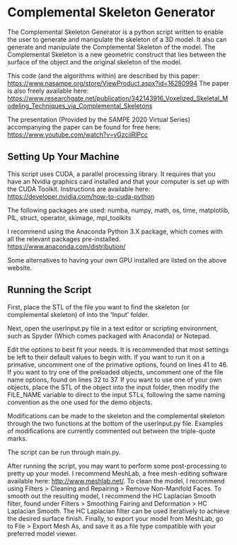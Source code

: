 # Complemental Skeleton Generator

The Complemental Skeleton Generator is a python script written to enable the user to generate and manipulate the skeleton of a 3D model.  It also can generate and manipulate the Complemental Skeleton of the model.  The Complemental Skeleton is a new geometric construct that lies between the surface of the object and the original skeleton of the model.

This code (and the algorithms within) are described by this paper: https://www.nasampe.org/store/ViewProduct.aspx?id=16280994
The paper is also freely available here: https://www.researchgate.net/publication/342143916_Voxelized_Skeletal_Modeling_Techniques_via_Complemental_Skeletons

The presentation (Provided by the SAMPE 2020 Virtual Series) accompanying the paper can be found for free here: https://www.youtube.com/watch?v=yGzciiRlPcc


## Setting Up Your Machine

This script uses CUDA, a parallel processing library.  It requires that you have an Nvidia graphics card installed and that your computer is set up with the CUDA Toolkit.  Instructions are available here: https://developer.nvidia.com/how-to-cuda-python

The following packages are used:
numba, numpy, math, os, time, matplotlib, PIL, struct, operator, skimage, mpl_toolkits

I recommend using the Anaconda Python 3.X package, which comes with all the relevant packages pre-installed.
https://www.anaconda.com/distribution/

Some alternatives to having your own GPU installed are listed on the above website.


## Running the Script

First, place the STL of the file you want to find the skeleton (or complemental skeleton) of into the 'Input' folder.

Next, open the userInput.py file in a text editor or scripting environment, such as Spyder (Which comes packaged with Anaconda) or Notepad.

Edit the options to best fit your needs.  It is recommended that most settings be left to their default values to begin with.  If you want to run it on a primative, uncomment one of the primative options, found on lines 41 to 46.  If you want to try one of the preloaded objects, uncomment one of the file name options, found on lines 32 to 37.  If you want to use one of your own objects, place the STL of the object into the input folder, then modify the FILE_NAME variable to direct to the input STLs, following the same naming convention as the one used for the demo objects.

Modifications can be made to the skeleton and the complemental skeleton through the two functions at the bottom of the userInput.py file.  Examples of modifications are currently commented out between the triple-quote marks.

The script can be run through main.py.

After running the script, you may want to perform some post-processing to pretty up your model.  I recommend MeshLab, a free mesh-editing software available here: http://www.meshlab.net/.  To clean the model, I recommend using Filters > Cleaning and Repairing > Remove Non-Manifold Faces.  To smooth out the resulting model, I recommend the HC Laplacian Smooth filter, found under Filters > Smoothing Fairing and Deformation > HC Laplacian Smooth.  The HC Laplacian filter can be used iteratively to achieve the desired surface finish.  Finally, to export your model from MeshLab, go to File > Export Mesh As, and save it as a file type compatible with your preferred model viewer.
